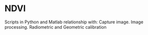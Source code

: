 # NDVI

Scripts in Python and Matlab relationship with:
Capture image.
Image processing.
Radiometric and Geometric calibration
